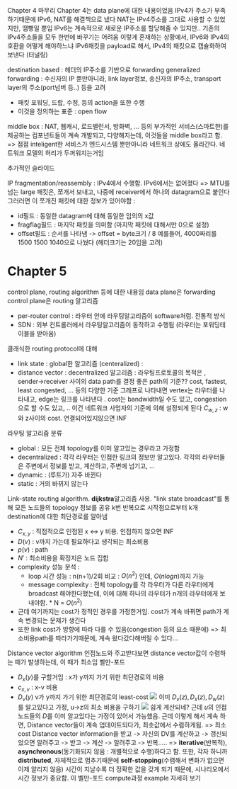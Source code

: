 Chapter 4 마무리
Chapter 4는 data plane에 대한 내용이었음
IPv4가 주소가 부족하기때문에 IPv6, NAT를 해결책으로 냈다
NAT는 IPv4주소를 그대로 사용할 수 있었지만, 땜빵일 뿐임
IPv6는 계속적으로 새로운 IP주소를 할당해줄 수 있지만.. 기존의 IPv4주소들을 모두 한번에 바꾸기는 어려움
이렇게 혼재하는 상황에서, IPv6와 IPv4의 호환을 어떻게 해야하느냐
IPv6패킷을 payload로 해서, IPv4의 패킷으로 캡슐화하여 보낸다 (터널링)

destination based : 헤더의 IP주소를 기반으로 forwarding
generalized forwarding : 수신자의 IP 뿐만아니라, link layer정보, 송신자의 IP주소, transport layer의 주소(port넘버 등..) 등을 고려
- 패킷 포워딩, 드랍, 수정, 등의 action을 또한 수행
- 이것을 정의하는 표준 : open flow

middle box : NAT, 웹캐시, 로드밸런서, 방화벽, ... 등의 부가적인 서비스(스마트한)를 제공하는 컴포넌트들이 계속 개발되고, 다양해지는데, 이것들을 middle box라고 함. 
=> 점점 inteligent한 서비스가 엔드시스템 뿐만아니라 네트워크 상에도 올라간다. 네트워크 모델의 허리가 두꺼워지는거임

추가적인 슬라이드

IP fragmentation/reassembly : IPv4에서 수행함. IPv6에서는 없어졌다
=> MTU를 넘는 large 패킷은, 쪼개서 보내고, 나중에 receiver에서 하나의 datagram으로 붙인다
그러러면 이 쪼개진 패킷에 대한 정보가 있어야함 : 
- id필드 : 동일한 datagram에 대해 동일한 임의의 x값 
- fragflag필드 : 마지막 패킷을 의미함 (마지막 패킷에 대해서만 0으로 설정)
- offset필드 : 순서를 나타냄 -> offset = byte크기 / 8
	예를들어, 4000짜리를 1500 1500 1040으로 나눴다 (헤더크기는 20임을 고려)


# Chapter 5
control plane, routing algorithm 등에 대한 내용임
data plane은 forwarding
control plane은 routing 알고리즘
- per-router control : 라우터 안에 라우팅알고리즘이 software처럼. 전통적 방식
- SDN : 외부 컨트롤러에서 라우팅알고리즘이 동작하고 수행됨 (라우터는 포워딩테이블을 받아옴)

클래식한 routing protocol에 대해
- link state : global한 알고리즘 (centeralized) : 
- distance vector : decentralized 알고리즘 : 
라우팅프로토콜의 목적은 , sender->receiver 사이의 data path를 결정
좋은 path의 기준?? cost, fastest, least congested, ... 등의 다양한 기준
그래프로 나타내면
vertex는 라우터를 나타내고, edge는 링크를 나타낸다 .
cost는 bandwidth일 수도 있고, congestion으로 할 수도 있고, .. 이건 네트워크 사업자의 기준에 의해 설정되게 된다
$C_{w,z}$ : w와 z사이의 cost. 연결되어있지않으면 INF

라우팅 알고리즘 분류
- global : 모든 전체 topology를 이미 알고있는 경우라고 가정함
- decentralized : 각각 라우터는 인접한 링크의 정보만 알고있다. 각각의 라우터들은 주변에서 정보를 받고, 계산하고, 주변에 넘기고, ... 
- dynamic : (루트가) 자주 바뀐다
- static : 거의 바뀌지 않는다

Link-state routing algorithm. 
**dijkstra**알고리즘 사용.
"link state broadcast"를 통해 모든 노드들의 topology 정보를 공유
k번 반복으로 시작점으로부터 k개 destination에 대한 최단경로를 알아냄
- $C_{x,y}$ : 직접적으로 인접된 x <-> y 비용. 인접하지 않으면 INF
- $D(v)$ : v까지 가는데 필요하다고 생각되는 최소비용
- $p(v)$ : path
- $N'$ : 최소비용을 확정지은 노드 집합
- complexity 성능 분석 : 
	- loop 시간 성능 : n(n+1)/2회 비교 : $O(n^2)$ 인데, $O(nlogn)$까지 가능
	- message complexity : 전체 topology를 각 라우터가 다른 라우터에게 broadcast 해야한다했는데, 이에 대해
		하나의 라우터가 n개의 라우터에게 보내야함. * N = $O(n^2)$ 
- 근데 여기까지는 cost가 정적인 경우를 가정한거임. cost가 계속 바뀌면 path가 계속 변경되는 문제가 생긴다
- 또한 link cost가 방향에 따라 다를 수 있음(congestion 등의 요소 때문에)
	=> 최소비용path를 따라가기때문에, 계속 왔다갔다해버릴 수 있다...

Distance vector algorithm
인접노드와 주고받다보면 distance vector값이 수렴하는 때가 발생하는데, 이 때가 최소임
벨만-포드
- $D_x(y)$를 구할거임 : x가 y까지 가기 위한 최단경로의 비용
- $c_{x,v}$ : x-v 비용
- $D_v(y)$ v가 y까지 가기 위한 최단경로의 least-cost
![](https://i.imgur.com/HylGajQ.png) 
이미 $D_v(z), D_x(z), D_w(z)$를 알고있다고 가정, u->z의 최소 비용을 구하기
![](https://i.imgur.com/29Eu0Kk.png)
쉽게 계산되네? 근데 $u$의 인접노드들의 $D$를 이미 알고있다는 가정이 있어서 가능했음.
근데 이렇게 해서 계속 하면, Distance vector들이 계속 업데이트되다가, 최솟값에서 수렴하게됨. => 최소cost
Distance vector information을 받고 -> 자신의 DV를 계산하고 -> 갱신되었으면 알려주고 -> 받고 -> 계산 -> 알려주고 -> 반복.....
=> **iterative**(반복적), **asynchronous**(동기화되지 않음 : 개별적으로 수행)하다고 함. 또한, 각자 하니까 **distributed**, 자체적으로 멈추기때문에 **self-stopping**(수렴해서 변화가 없으면 이제 알리지 않음)
시간이 지날수록 더 정확한 값을 갖게 되기 때문에, 시나리오에서 시간 정보가 중요함.
이 벨만-포드 compute과정 example 자세히 보기
